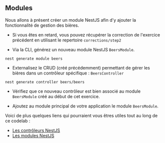 ## Modules

Nous allons à présent créer un module NestJS afin d'y ajouter la fonctionnalité de gestion des bières.

* Si vous êtes en retard, vous pouvez récupérer la correction de l'exercice précédent en utilisant le repertoire `corrections/step2`

* Via la CLI, générez un nouveau module NestJS `BeersModule`.

```shell
nest generate module beers
```

* Externalisez le CRUD (créé précédemment) permettant de gérer les bières dans un contrôleur spécifique : `BeersController`

```shell
nest generate controller beers/beers
```

* Vérifiez que ce nouveau contrôleur est bien associé au module `BeersModule` créé au début de cet exercice.

* Ajoutez au module principal de votre application le module `BeersModule`.

Voici de plus quelques liens qui pourraient vous êtres utiles tout au long de ce codelab :

- [Les contrôleurs NestJS](https://docs.nestjs.com/controllers)
- [Les modules NestJS](https://docs.nestjs.com/modules)

